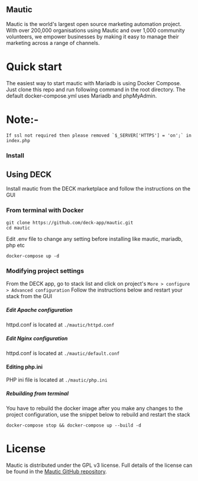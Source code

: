 ## Mautic 

Mautic is the world's largest open source marketing automation project. With over 200,000 organisations using Mautic and over 1,000 community volunteers, we empower businesses by making it easy to manage their marketing across a range of channels.


# Quick start

The easiest way to start mautic with Mariadb is using Docker Compose. Just clone this repo and run following command in the root directory. The default docker-compose.yml uses Mariadb and phpMyAdmin.

# Note:- 
```
If ssl not required then please removed `$_SERVER['HTTPS'] = 'on';` in index.php
```
### Install

## Using DECK
Install mautic from the DECK marketplace and follow the instructions on the GUI

### From terminal with Docker
```
git clone https://github.com/deck-app/mautic.git
cd mautic
```
Edit .env file to change any setting before installing like mautic, mariadb, php etc
```
docker-compose up -d
```
### Modifying project settings

From the DECK app, go to stack list and click on project's `More > configure > Advanced configuration` Follow the instructions below and restart your stack from the GUI

##### Edit Apache configuration

httpd.conf is located at `./mautic/httpd.conf`

##### Edit Nginx configuration

httpd.conf is located at `./mautic/default.conf`

#### Editing php.ini

PHP ini file is located at `./mautic/php.ini`

##### Rebuilding from terminal

You have to rebuild the docker image after you make any changes to the project configuration, use the snippet below to rebuild and restart the stack
```
docker-compose stop && docker-compose up --build -d
```

# License

Mautic is distributed under the GPL v3 license. Full details of the license can be found in the [Mautic GitHub repository](https://github.com/mautic/mautic/blob/staging/LICENSE.txt).